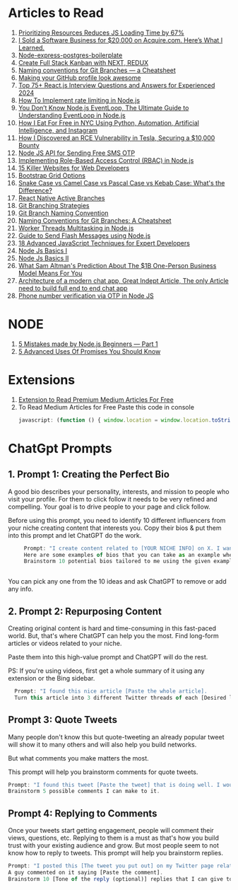 # Articles to Read

1. [Prioritizing Resources Reduces JS Loading Time by 67%](https://freedium.cfd/medium.com/@Choco23/prioritizing-resources-reduces-js-loading-time-by-67-8139053444b5)
1. [I Sold a Software Business for $20,000 on Acquire.com. Here’s What I Learned.](https://readmedium.com/en/https:/medium.com/@_michaellin/i-sold-a-software-business-for-20-000-on-acquire-com-heres-what-i-learned-ac600c2a248f)
2. [Node-express-postgres-boilerplate](https://github.dev/japananh/node-express-postgres-boilerplate)
3. [Create Full Stack Kanban with NEXT, REDUX](https://www.freecodecamp.org/news/build-full-stack-app-with-typescript-nextjs-redux-toolkit-firebase/)
4. [Naming conventions for Git Branches — a Cheatsheet](https://medium.com/@abhay.pixolo/naming-conventions-for-git-branches-a-cheatsheet-8549feca2534)
5. [Making your GitHub profile look awesome](https://freedium.cfd/.com/codex/making-your-github-profile-look-awesome-869d6d130dbb)
6. [Top 75+ React.js Interview Questions and Answers for Experienced 2024](https://scriptedshadows.medium.com/react-js-interview-questions-and-answers-for-experienced-developers-ce78d26a3be8)
7. [How To Implement rate limiting in Node.js](https://readmedium.com/en/https:/ahmedsalman74.medium.com/how-to-implement-rate-limiting-in-node-js-14cb91d5cb6f)
8. [You Don’t Know Node.js EventLoop, The Ultimate Guide to Understanding EventLoop in Node.js](https://blog.bitsrc.io/you-dont-know-node-js-eventloop-8ee16831767)
9. [How I Eat For Free in NYC Using Python, Automation, Artificial Intelligence, and Instagram](https://medium.com/@chrisbuetti/how-i-eat-for-free-in-nyc-using-python-automation-artificial-intelligence-and-instagram-a5ed8a1e2a10)
10. [How I Discovered an RCE Vulnerability in Tesla, Securing a $10,000 Bounty](https://medium.com/@sahul1996l/how-i-discovered-an-rce-vulnerability-in-tesla-securing-a-10-000-bounty-62e725c2a6bd)
11. [Node JS API for Sending Free SMS OTP](https://medium.com/@mg_84673/node-js-api-for-sending-free-sms-otp-c9c3ebc14c0f)
12. [Implementing Role-Based Access Control (RBAC) in Node.js](https://medium.com/@techsuneel99/implementing-role-based-access-control-rbac-in-node-js-871591b80a83)
13. [15 Killer Websites for Web Developers](https://javascript.plainenglish.io/15-killer-websites-for-web-developers-97113695e775)
14. [Bootstrap Grid Options](https://getbootstrap.com/docs/4.0/layout/grid/#grid-options)
15. [Snake Case vs Camel Case vs Pascal Case vs Kebab Case: What's the Difference?](https://www.freecodecamp.org/news/snake-case-vs-camel-case-vs-pascal-case-vs-kebab-case-whats-the-difference/)
16. [React Native Active Branches](https://github.com/facebook/react-native/branches/active)
17. [Git Branching Strategies](https://www.engati.com/blog/git-branching-strategies#:~:text=GIT%20branching%20strategies%20are%20patterns,%2C%20stability%2C%20%26%20release%20management.)
18. [Git Branch Naming Convention](https://phoenixnap.com/kb/git-branch-name-convention)
19. [Naming Conventions for Git Branches: A Cheatsheet](https://medium.com/@abhay.pixolo/naming-conventions-for-git-branches-a-cheatsheet-8549feca2534)
20. [Worker Threads Multitasking in Node.js](https://medium.com/@manikmudholkar831995/worker-threads-multitasking-in-nodejs-6028cdf35e9d)
21. [Guide to Send Flash Messages using Node.js](https://peeyushjss.medium.com/guide-to-send-flash-messages-using-nodejs-b4f83d4b0bd7)
22. [18 Advanced JavaScript Techniques for Expert Developers](https://webcache.googleusercontent.com/search?q=cache:https://javascript.plainenglish.io/18-advanced-javascript-techniques-for-expert-developers-23633e62d4d2&strip=0&vwsrc=1&referer=medium-parser)
23. [Node Js Basics I ](https://umarfarooquekhan.medium.com/node-js-interview-questions-and-answer-part-2-7b2dbe8e5f48)
24. [Node Js Basics II ](https://umarfarooquekhan.medium.com/top-10-node-js-interview-questions-and-answer-6cad1a65a518)
25. [What Sam Altman's Prediction About The $1B One-Person Business Model Means For You](https://freedium.cfd/medium.com/swlh/what-sam-altmans-prediction-about-the-1b-one-person-business-model-means-for-you-4d1329a052ff)
26. [Architecture of a modern chat app, Great Indept Article, The only Article need to build full end to end chat app](https://medium.com/@rishabh011/enterprise-grade-architecture-of-a-modern-chat-app-d60a11867255)
27. [Phone number verification via OTP in Node JS](https://medium.com/@phone-email/phone-number-verification-via-otp-in-node-js-e6530b267dbb)


# NODE

1. [5 Mistakes made by Node.js Beginners — Part 1](https://medium.com/deno-the-complete-reference/5-mistakes-made-by-node-js-beginners-part-1-3efda8c14c1c)
2. [5 Advanced Uses Of Promises You Should Know](https://freedium.cfd/blog.stackademic.com/5-advanced-uses-of-promises-you-should-know-cbc504f9f91b)

# Extensions
1. [Extension to Read Premium Medium Articles For Free](https://chrome.google.com/webstore/detail/egejbknaophaadmhijkepokfchkbnelc)
2. To Read Medium Articles for Free Paste this code in console
   ```js
   javascript: (function () { window.location = window.location.toString().replace("https://", "https://freedium.cfd/"); })();
   ```



# ChatGpt Prompts
## 1. Prompt 1: Creating the Perfect Bio

   A good bio describes your personality, interests, and mission to people who visit your profile. 
   For them to click follow it needs to be very refined and compelling. Your goal is to drive people to 
   your page and click follow.

   Before using this prompt, you need to identify 10 different influencers from your niche creating content
   that interests you. Copy their bios & put them into this prompt and let ChatGPT do the work.
      
  ```js
       Prompt: "I create content related to [YOUR NICHE INFO] on X. I want you to write a professional bio for my profile.
       Here are some examples of bios that you can take as an example when creating my bio [COPY AND PASTE THE BIOS].
       Brainstorm 10 potential bios tailored to me using the given examples as an inspiration for style and ideas."
   
  ````
   You can pick any one from the 10 ideas and ask ChatGPT to remove or add any info.


## 2. Prompt 2: Repurposing Content

   Creating original content is hard and time-consuming in this fast-paced world. But, that's where ChatGPT can help you the most.
   Find long-form articles or videos related to your niche.

  Paste them into this high-value prompt and ChatGPT will do the rest.

  PS: If you're using videos, first get a whole summary of it using any extension or the Bing sidebar.

   ```js
     Prompt: "I found this nice article [Paste the whole article].
     Turn this article into 3 different Twitter threads of each [Desired length] taking the best pieces out of it.

   ```
## Prompt 3: Quote Tweets

Many people don't know this but quote-tweeting an already popular tweet will show it to many others and 
will also help you build networks.

But what comments you make matters the most.

This prompt will help you brainstorm comments for quote tweets.

```js
Prompt: "I found this tweet [Paste the tweet] that is doing well. I would like to retweet it with my views.
Brainstorm 5 possible comments I can make to it.
``` 

## Prompt 4: Replying to Comments

Once your tweets start getting engagement, people will comment their views, questions, etc. 
Replying to them is a must as that's how you build trust with your existing audience and grow. 
But most people seem to not know how to reply to tweets. 
This prompt will help you brainstorm replies.

```js
Prompt: "I posted this [The tweet you put out] on my Twitter page related to [Insert your page info].
A guy commented on it saying [Paste the comment].
Brainstorm 10 [Tone of the reply (optional)] replies that I can give to him.
```

